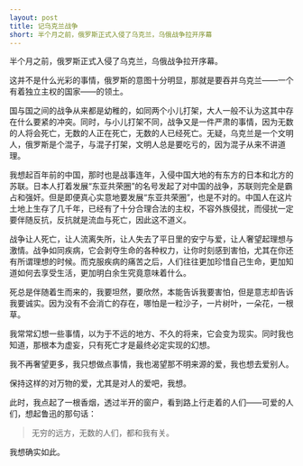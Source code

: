 ```yaml
---
layout: post
title: 记乌克兰战争
short: 半个月之前，俄罗斯正式入侵了乌克兰，乌俄战争拉开序幕
---
```


半个月之前，俄罗斯正式入侵了乌克兰，乌俄战争拉开序幕。

这并不是什么光彩的事情，俄罗斯的意图十分明显，那就是要吞并乌克兰——一个有着独立主权的国家——的领土。

国与国之间的战争从来都是幼稚的，如同两个小儿打架，大人一般不认为这其中存在什么要紧的冲突。同时，与小儿打架不同，战争又是一件严肃的事情，因为无数的人将会死亡，无数的人正在死亡，无数的人已经死亡。无疑，乌克兰是一个文明人，俄罗斯是个混子，与混子打架，文明人总是要吃亏的，因为混子从来不讲道理。

我想起百年前的中国，那时也是战事连年，入侵中国大地的有东方的日本和北方的苏联。日本人打着发展“东亚共荣圈”的名号发起了对中国的战争，苏联则完全是霸占和强奸。但是即便真心实意地要发展“东亚共荣圈”，也是不对的。中国人在这片土地上生存了几千年，已经有了十分合理合法的主权，不容外族侵扰，而侵扰一定要伴随反抗，反抗就是流血与死亡，因此这不道义。

战争让人死亡，让人流离失所，让人失去了平日里的安宁与爱，让人奢望起理想与激情。战争如同疾病，它会剥夺生命的各种权力，让你时刻感到害怕，尤其在你还有所谓理想的时候。而克服疾病的痛苦之后，人们往往更加珍惜自己生命，更加知道如何去享受生活，更加明白余生究竟意味着什么。

死总是伴随着生而来的，我要坦然，要欣然，本能告诉我要害怕，但是意志却告诉我要诚实。因为没有不会消亡的存在，哪怕是一粒沙子，一片树叶，一朵花，一根草。

我常常幻想一些事情，以为于不远的地方、不久的将来，它会变为现实。同时我也知道，那根本为虚妄，只有死亡才是最终必定实现的幻想。

我不再奢望更多，我只想做点事情，我也渴望那不明来源的爱，我也想去爱别人。

保持这样的对万物的爱，尤其是对人的爱吧，我想。

此时，我点起了一根香烟，透过半开的窗户，看到路上行走着的人们——可爱的人们，想起鲁迅的那句话：

>无穷的远方，无数的人们，都和我有关。

我想确实如此。




